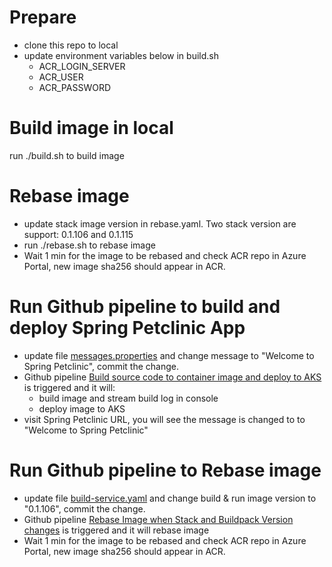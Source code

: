 # Prepare
- clone this repo to local
- update environment variables below in build.sh
  - ACR_LOGIN_SERVER
  - ACR_USER
  - ACR_PASSWORD
# Build image in local
run ./build.sh to build image
# Rebase image
- update stack image version in rebase.yaml. Two stack version are support: 0.1.106 and 0.1.115
- run ./rebase.sh to rebase image
- Wait 1 min for the image to be rebased and check ACR repo in Azure Portal, new image sha256 should appear in ACR.
# Run Github pipeline to build and deploy Spring Petclinic App
- update file [messages.properties](https://github.com/yilims/spring-petclinic/blob/main/src/main/resources/messages/messages.properties#L1) and change message to "Welcome to Spring Petclinic", commit the change.
- Github pipeline [Build source code to container image and deploy to AKS](https://github.com/yilims/spring-petclinic/actions/workflows/build-deploy-image.yml) is triggered and it will:
  - build image and stream build log in console
  - deploy image to AKS
- visit Spring Petclinic URL, you will see the message is changed to to "Welcome to Spring Petclinic"
# Run Github pipeline to Rebase image
- update file [build-service.yaml](https://github.com/yilims/spring-petclinic/blob/main/deploy/build-service.yaml#L7-L10) and change build & run image version to "0.1.106", commit the change.
- Github pipeline [Rebase Image when Stack and Buildpack Version changes](https://github.com/yilims/spring-petclinic/actions/workflows/rebase-image.yml) is triggered and it will rebase image
- Wait 1 min for the image to be rebased and check ACR repo in Azure Portal, new image sha256 should appear in ACR.


